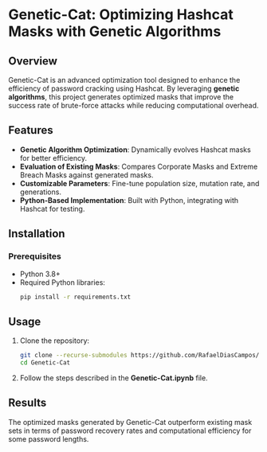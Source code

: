 # Genetic-Cat: Optimizing Hashcat Masks with Genetic Algorithms

## Overview
Genetic-Cat is an advanced optimization tool designed to enhance the efficiency of password cracking using Hashcat. By leveraging **genetic algorithms**, this project generates optimized masks that improve the success rate of brute-force attacks while reducing computational overhead.

## Features
- **Genetic Algorithm Optimization**: Dynamically evolves Hashcat masks for better efficiency.
- **Evaluation of Existing Masks**: Compares Corporate Masks and Extreme Breach Masks against generated masks.
- **Customizable Parameters**: Fine-tune population size, mutation rate, and generations.
- **Python-Based Implementation**: Built with Python, integrating with Hashcat for testing.

## Installation
### Prerequisites
- Python 3.8+
- Required Python libraries:
  ```bash
  pip install -r requirements.txt
  ```

## Usage
1. Clone the repository:
   ```bash
   git clone --recurse-submodules https://github.com/RafaelDiasCampos/Genetic-Cat.git
   cd Genetic-Cat
   ```
2. Follow the steps described in the **Genetic-Cat.ipynb** file.

## Results
The optimized masks generated by Genetic-Cat outperform existing mask sets in terms of password recovery rates and computational efficiency for some password lengths.

